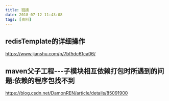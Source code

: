 ```yaml
---
title: 链接
date: 2018-07-12 11:43:08
tags: [资料]
---
```

## redisTemplate的详细操作

https://www.jianshu.com/p/7bf5dc61ca06/

## maven父子工程---子模块相互依赖打包时所遇到的问题:依赖的程序包找不到

https://blog.csdn.net/DamonREN/article/details/85091900